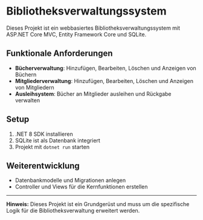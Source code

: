 # Bibliotheksverwaltungssystem

Dieses Projekt ist ein webbasiertes Bibliotheksverwaltungssystem mit ASP.NET Core MVC, Entity Framework Core und SQLite.

## Funktionale Anforderungen
- **Bücherverwaltung**: Hinzufügen, Bearbeiten, Löschen und Anzeigen von Büchern
- **Mitgliederverwaltung**: Hinzufügen, Bearbeiten, Löschen und Anzeigen von Mitgliedern
- **Ausleihsystem**: Bücher an Mitglieder ausleihen und Rückgabe verwalten

## Setup
1. .NET 8 SDK installieren
2. SQLite ist als Datenbank integriert
3. Projekt mit `dotnet run` starten

## Weiterentwicklung
- Datenbankmodelle und Migrationen anlegen
- Controller und Views für die Kernfunktionen erstellen

---

**Hinweis:** Dieses Projekt ist ein Grundgerüst und muss um die spezifische Logik für die Bibliotheksverwaltung erweitert werden.
